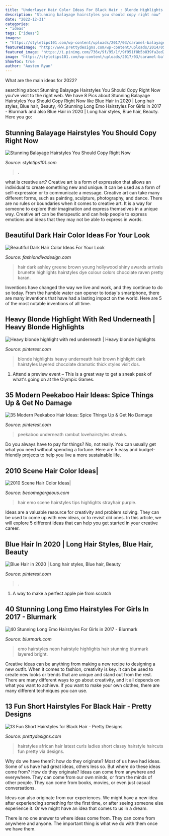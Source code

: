 ```yaml
---
title: "Underlayer Hair Color Ideas For Black Hair : Blonde Highlights Heavy Underneath Hair Brown Highlight Dark Hairstyles Layered Chocolate Dramatic Thick Styles Visit Dos"
description: "Stunning balayage hairstyles you should copy right now"
date: "2022-12-31"
categories:
- "ideas"
tags: ["ideas"]
images:
- "https://styletips101.com/wp-content/uploads/2017/03/caramel-balayage.jpg"
featuredImage: "http://www.prettydesigns.com/wp-content/uploads/2014/05/CLASSY-CURLS.jpg"
featured_image: "https://i.pinimg.com/736x/9f/95/1f/9f951f8b5b839fa2ed277ab0e165f93e.jpg"
image: "https://styletips101.com/wp-content/uploads/2017/03/caramel-balayage.jpg"
ShowToc: true
author: "Austen Ryan"
---
```



What are the main ideas for 2022?
 

	

		
searching about Stunning Balayage Hairstyles You Should Copy Right Now you've visit to the right web. We have 8 Pics about Stunning Balayage Hairstyles You Should Copy Right Now like Blue Hair in 2020 | Long hair styles, Blue hair, Beauty, 40 Stunning Long Emo Hairstyles For Girls in 2017 - Blurmark and also Blue Hair in 2020 | Long hair styles, Blue hair, Beauty. Here you go:
		
    
## Stunning Balayage Hairstyles You Should Copy Right Now

<img loading=lazy src="https://styletips101.com/wp-content/uploads/2017/03/caramel-balayage.jpg" onerror="this.onerror=null;this.src='https://tse4.mm.bing.net/th?id=OIP.ASckwKZhucUVI2Or6z7otgHaKX&amp;pid=15.1';" alt="Stunning Balayage Hairstyles You Should Copy Right Now">

_Source: styletips101.com_

>. 

	

what is creative art?
Creative art is a form of expression that allows an individual to create something new and unique. It can be used as a form of self-expression or to communicate a message. Creative art can take many different forms, such as painting, sculpture, photography, and dance.
There are no rules or boundaries when it comes to creative art. It is a way for someone to explore their imagination and express themselves in a unique way. Creative art can be therapeutic and can help people to express emotions and ideas that they may not be able to express in words.

    
## Beautiful Dark Hair Color Ideas For Your Look

<img loading=lazy src="https://www.fashiondivadesign.com/wp-content/uploads/2013/01/shiny-dark-brown-hair.jpg" onerror="this.onerror=null;this.src='https://tse3.mm.bing.net/th?id=OIP.tVOAuhyblE4Rf3iNLhe_YwAAAA&amp;pid=15.1';" alt="Beautiful Dark Hair Color Ideas For Your Look">

_Source: fashiondivadesign.com_

>hair dark ashley greene brown young hollywood shiny awards arrivals brunette highlights hairstyles dye colour colors chocolate raven pretty karan. 

	

Inventions have changed the way we live and work, and they continue to do so today. From the humble water can opener to today's smartphone, there are many inventions that have had a lasting impact on the world. Here are 5 of the most notable inventions of all time.

    
## Heavy Blonde Highlight With Red Underneath | Heavy Blonde Highlights

<img loading=lazy src="https://i.pinimg.com/736x/1c/c5/46/1cc54653527a9940b77d618888a5fba2--heavy-blonde-highlights-dramatic-highlights.jpg" onerror="this.onerror=null;this.src='https://tse4.mm.bing.net/th?id=OIP.Fd6ET8Bca87B_EejmgHZHAHaJ3&amp;pid=15.1';" alt="Heavy blonde highlight with red underneath | Heavy blonde highlights">

_Source: pinterest.com_

>blonde highlights heavy underneath hair brown highlight dark hairstyles layered chocolate dramatic thick styles visit dos. 

	

1. Attend a preview event – This is a great way to get a sneak peak of what's going on at the Olympic Games.

    
## 35 Modern Peekaboo Hair Ideas: Spice Things Up &amp; Get No Damage

<img loading=lazy src="https://i.pinimg.com/736x/9f/95/1f/9f951f8b5b839fa2ed277ab0e165f93e.jpg" onerror="this.onerror=null;this.src='https://tse4.mm.bing.net/th?id=OIP.lHfi9a0j-rnfLYHMYBd2MQHaLH&amp;pid=15.1';" alt="35 Modern Peekaboo Hair Ideas: Spice Things Up &amp; Get No Damage">

_Source: pinterest.com_

>peekaboo underneath rambut lovehairstyles streaks. 

	

Do you always have to pay for things? No, not really. You can usually get what you need without spending a fortune. Here are 5 easy and budget-friendly projects to help you live a more sustainable life.

    
## 2010 Scene Hair Color Ideas|

<img loading=lazy src="http://static.becomegorgeous.com/img/arts/2010/Aug/11/2555/bluehair_style.jpg" onerror="this.onerror=null;this.src='https://tse2.mm.bing.net/th?id=OIP.hEeCg5h4v8zyKszGcGk5jQAAAA&amp;pid=15.1';" alt="2010 Scene Hair Color Ideas|">

_Source: becomegorgeous.com_

>hair emo scene hairstyles tips highlights strayhair purple. 

	

Ideas are a valuable resource for creativity and problem solving. They can be used to come up with new ideas, or to revisit old ones. In this article, we will explore 5 different ideas that can help you get started in your creative career.

    
## Blue Hair In 2020 | Long Hair Styles, Blue Hair, Beauty

<img loading=lazy src="https://i.pinimg.com/736x/b3/4b/36/b34b362ca87e97be03dcd40974725703.jpg" onerror="this.onerror=null;this.src='https://tse1.mm.bing.net/th?id=OIP.N9M9gyfpWM05jZcw7T5srwHaJ3&amp;pid=15.1';" alt="Blue Hair in 2020 | Long hair styles, Blue hair, Beauty">

_Source: pinterest.com_

>. 

	

1. A way to make a perfect apple pie from scratch 

    
## 40 Stunning Long Emo Hairstyles For Girls In 2017 - Blurmark

<img loading=lazy src="https://www.blurmark.com/wp-content/uploads/2017/02/Black-Hair-With-Neon-Highlights-Hairstyle.jpg" onerror="this.onerror=null;this.src='https://tse2.mm.bing.net/th?id=OIP.3mSaSjf-ixON2JWY6QMEzAHaJ6&amp;pid=15.1';" alt="40 Stunning Long Emo Hairstyles For Girls in 2017 - Blurmark">

_Source: blurmark.com_

>emo hairstyles neon hairstyle highlights hair stunning blurmark layered bright. 

	

Creative ideas can be anything from making a new recipe to designing a new outfit. When it comes to fashion, creativity is key. It can be used to create new looks or trends that are unique and stand out from the rest. There are many different ways to go about creativity, and it all depends on what you want to achieve. If you want to make your own clothes, there are many different techniques you can use.

    
## 13 Fun Short Hairstyles For Black Hair - Pretty Designs

<img loading=lazy src="http://www.prettydesigns.com/wp-content/uploads/2014/05/CLASSY-CURLS.jpg" onerror="this.onerror=null;this.src='https://tse3.mm.bing.net/th?id=OIP.CL1pD5hKuHXBFDG6S-evvQHaKY&amp;pid=15.1';" alt="13 Fun Short Hairstyles for Black Hair - Pretty Designs">

_Source: prettydesigns.com_

>hairstyles african hair latest curls ladies short classy hairstyle haircuts fun pretty via designs. 

	

Why do we have them?: how do they originate?
Most of us have had ideas. Some of us have had great ideas, others less so. But where do these ideas come from? How do they originate?
Ideas can come from anywhere and everywhere. They can come from our own minds, or from the minds of other people. They can come from books, movies, or even just casual conversations.

Ideas can also originate from our experiences. We might have a new idea after experiencing something for the first time, or after seeing someone else experience it. Or we might have an idea that comes to us in a dream.

There is no one answer to where ideas come from. They can come from anywhere and anyone. The important thing is what we do with them once we have them.

